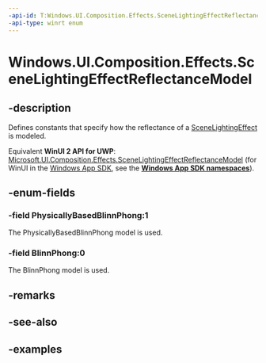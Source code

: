 ```yaml
---
-api-id: T:Windows.UI.Composition.Effects.SceneLightingEffectReflectanceModel
-api-type: winrt enum
---
```


<!-- Enumeration syntax.
public enum SceneLightingEffectReflectanceModel : int 
-->

# Windows.UI.Composition.Effects.SceneLightingEffectReflectanceModel

## -description

Defines constants that specify how the reflectance of a [SceneLightingEffect](scenelightingeffect.md) is modeled.

Equivalent **WinUI 2 API for UWP**: [Microsoft.UI.Composition.Effects.SceneLightingEffectReflectanceModel](/windows/winui/api/microsoft.ui.composition.effects.scenelightingeffectreflectancemodel) (for WinUI in the [Windows App SDK](/windows/apps/windows-app-sdk/), see the **[Windows App SDK namespaces](/windows/windows-app-sdk/api/winrt/)**).

## -enum-fields

### -field PhysicallyBasedBlinnPhong:1

The PhysicallyBasedBlinnPhong model is used.

### -field BlinnPhong:0

The BlinnPhong model is used.

## -remarks

## -see-also

## -examples

